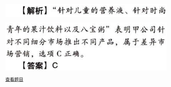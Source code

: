 ![](9685de42f99b7954768c44b0aa6a489f.png)

![](cb0bae089304aa3a5771373ee2558bf2.png)

[查看题目](../战略选择.本章真题.md#45-题目)


